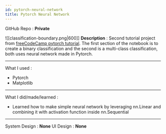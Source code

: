 ```yaml
---
id: pytorch-neural-network
title: Pytorch Neural Network
---
```

GitHub Repo : **Private**

![[classification-boundary.png|600]]
**Description** : Second tutorial project from [freeCodeCamp pytorch tutorial](https://youtu.be/V_xro1bcAuA?si=fy7RMLXDo54P-PwU). The first section of the notebook is to create a binary classification and the second is a multi-class classification, both uses neural network made in Pytorch.

---
What I used :
- Pytorch
- Matplotlib
---
What I did/made/learned :
- Learned how to make simple neural network by leveraging nn.Linear and combining it with activation function inside nn.Sequential
---
System Design : **None**
UI Design : **None**